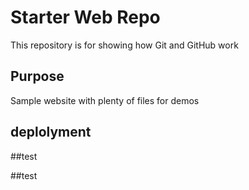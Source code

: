 # Starter Web Repo

This repository is for showing how Git and GitHub work

## Purpose

Sample website with plenty of files for demos

## deplolyment

##test

##test